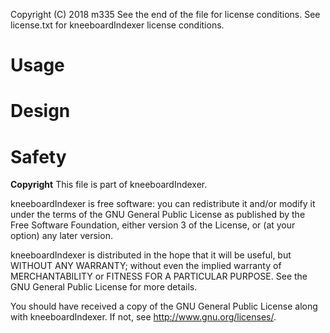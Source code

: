 Copyright (C) 2018 m335
See the end of the file for license conditions.
See license.txt for kneeboardIndexer license conditions.

# Usage


# Design


# Safety


__Copyright__
This file is part of kneeboardIndexer.

kneeboardIndexer is free software: you can redistribute it and/or modify
it under the terms of the GNU General Public License as published by
the Free Software Foundation, either version 3 of the License, or
(at your option) any later version.

kneeboardIndexer is distributed in the hope that it will be useful,
but WITHOUT ANY WARRANTY; without even the implied warranty of
MERCHANTABILITY or FITNESS FOR A PARTICULAR PURPOSE.  See the
GNU General Public License for more details.

You should have received a copy of the GNU General Public License
along with kneeboardIndexer.  If not, see <http://www.gnu.org/licenses/>.
